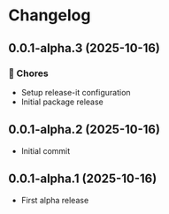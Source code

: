 # Changelog

## 0.0.1-alpha.3 (2025-10-16)

### 🔧 Chores

- Setup release-it configuration
- Initial package release

## 0.0.1-alpha.2 (2025-10-16)

- Initial commit

## 0.0.1-alpha.1 (2025-10-16)

- First alpha release
